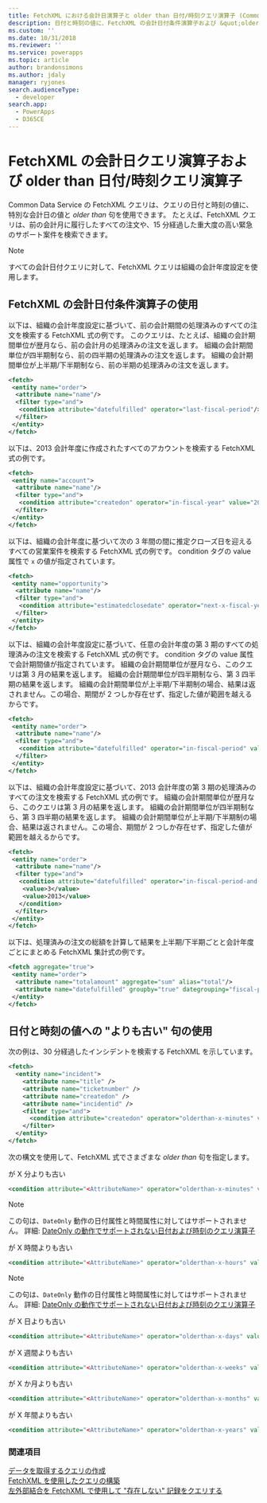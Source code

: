 ```yaml
---
title: FetchXML における会計日演算子と older than 日付/時刻クエリ演算子 (Common Data Service) | Microsoft Docs
description: 日付と時刻の値に、FetchXML の会計日付条件演算子および &quot;older than&quot; 句を使用する方法の説明
ms.custom: ''
ms.date: 10/31/2018
ms.reviewer: ''
ms.service: powerapps
ms.topic: article
author: brandonsimons
ms.author: jdaly
manager: ryjones
search.audienceType:
  - developer
search.app:
  - PowerApps
  - D365CE
---
```

# <a name="fiscal-date-and-older-than-datetime-query-operators-in-fetchxml"></a>FetchXML の会計日クエリ演算子および older than 日付/時刻クエリ演算子

Common Data Service の FetchXML クエリは、クエリの日付と時刻の値に、特別な会計日の値と *older than* 句を使用できます。 たとえば、FetchXML クエリは、前の会計月に履行したすべての注文や、15 分経過した重大度の高い緊急のサポート案件を検索できます。  
  
> [!NOTE]
>  すべての会計日付クエリに対して、FetchXML クエリは組織の会計年度設定を使用します。  
  
<a name="FiscalDate"></a>   
## <a name="using-fetchxml-fiscal-date-conditional-operators"></a>FetchXML の会計日付条件演算子の使用  
 以下は、組織の会計年度設定に基づいて、前の会計期間の処理済みのすべての注文を検索する FetchXML 式の例です。 このクエリは、たとえば、組織の会計期間単位が歴月なら、前の会計月の処理済みの注文を返します。 組織の会計期間単位が四半期制なら、前の四半期の処理済みの注文を返します。 組織の会計期間単位が上半期/下半期制なら、前の半期の処理済みの注文を返します。  
  
```xml  
<fetch>  
 <entity name="order">  
  <attribute name="name"/>  
  <filter type="and">  
   <condition attribute="datefulfilled" operator="last-fiscal-period"/>  
  </filter>  
 </entity>  
</fetch>  
```  
  
 以下は、2013 会計年度に作成されたすべてのアカウントを検索する FetchXML 式の例です。  
  
```xml  
<fetch>  
 <entity name="account">  
  <attribute name="name"/>  
  <filter type="and">  
   <condition attribute="createdon" operator="in-fiscal-year" value="2013"/>  
  </filter>  
 </entity>  
</fetch>  
```  
  
 以下は、組織の会計年度に基づいて次の 3 年間の間に推定クローズ日を迎えるすべての営業案件を検索する FetchXML 式の例です。 condition タグの value 属性で `x` の値が指定されています。  
  
```xml  
<fetch>  
 <entity name="opportunity">  
  <attribute name="name"/>  
  <filter type="and">  
   <condition attribute="estimatedclosedate" operator="next-x-fiscal-years" value="3"/>  
  </filter>  
 </entity>  
</fetch>  
```  
  
 以下は、組織の会計年度設定に基づいて、任意の会計年度の第 3 期のすべての処理済みの注文を検索する FetchXML 式の例です。 condition タグの value 属性で会計期間値が指定されています。 組織の会計期間単位が歴月なら、このクエリは第 3 月の結果を返します。 組織の会計期間単位が四半期制なら、第 3 四半期の結果を返します。 組織の会計期間単位が上半期/下半期制の場合、結果は返されません。この場合、期間が 2 つしか存在せず、指定した値が範囲を越えるからです。  
  
```xml  
<fetch>  
 <entity name="order">  
  <attribute name="name"/>  
  <filter type="and">  
   <condition attribute="datefulfilled" operator="in-fiscal-period" value="3"/>  
  </filter>  
 </entity>  
</fetch>  
```  
  
 以下は、組織の会計年度設定に基づいて、2013 会計年度の第 3 期の処理済みのすべての注文を検索する FetchXML 式の例です。 組織の会計期間単位が歴月なら、このクエリは第 3 月の結果を返します。 組織の会計期間単位が四半期制なら、第 3 四半期の結果を返します。 組織の会計期間単位が上半期/下半期制の場合、結果は返されません。この場合、期間が 2 つしか存在せず、指定した値が範囲を越えるからです。  
  
```xml  
<fetch>  
 <entity name="order">  
  <attribute name="name"/>  
  <filter type="and">  
   <condition attribute="datefulfilled" operator="in-fiscal-period-and-year">  
    <value>3</value>  
    <value>2013</value>  
   </condition>  
  </filter>  
 </entity>  
</fetch>  
```  
  
 以下は、処理済みの注文の総額を計算して結果を上半期/下半期ごとと会計年度ごとにまとめる FetchXML 集計式の例です。  
  
```xml  
<fetch aggregate="true">  
 <entity name="order">  
  <attribute name="totalamount" aggregate="sum" alias="total"/>  
  <attribute name="datefulfilled" groupby="true" dategrouping="fiscal-period"/>  
 </entity>  
</fetch>  
```  
  
<a name="OlderThan"></a>   
## <a name="using-older-than-clauses-for-date-and-time-values"></a>日付と時刻の値への "よりも古い" 句の使用  
 次の例は、30 分経過したインシデントを検索する FetchXML を示しています。  
  
```xml  
<fetch>  
  <entity name="incident">  
    <attribute name="title" />  
    <attribute name="ticketnumber" />  
    <attribute name="createdon" />  
    <attribute name="incidentid" />  
    <filter type="and">  
      <condition attribute="createdon" operator="olderthan-x-minutes" value="30" />  
    </filter>  
  </entity>  
</fetch>  
```  
  
 次の構文を使用して、FetchXML 式でさまざまな *older than* 句を指定します。  
  
 が X 分よりも古い  
 ```xml  
<condition attribute="<AttributeName>" operator="olderthan-x-minutes" value="<VALUE>" />  
```  
  
> [!NOTE]
>  この句は、`DateOnly` 動作の日付属性と時間属性に対してはサポートされません。 詳細: [DateOnly の動作でサポートされない日付および時刻のクエリ演算子](/dynamics365/customer-engagement/developer/behavior-format-date-time-attribute#date-and-time-query-operators-not-supported-for-dateonly-behavior)
  
 が X 時間よりも古い  
 ```xml  
<condition attribute="<AttributeName>" operator="olderthan-x-hours" value="<VALUE>" />  
```  
  
> [!NOTE]
>  この句は、`DateOnly` 動作の日付属性と時間属性に対してはサポートされません。 詳細: [DateOnly の動作でサポートされない日付および時刻のクエリ演算子](/dynamics365/customer-engagement/developer/behavior-format-date-time-attribute#date-and-time-query-operators-not-supported-for-dateonly-behavior)  
  
 が X 日よりも古い  
 ```xml  
<condition attribute="<AttributeName>" operator="olderthan-x-days" value="<VALUE>" />  
```  
  
 が X 週間よりも古い  
 ```xml  
<condition attribute="<AttributeName>" operator="olderthan-x-weeks" value="<VALUE>" />  
```  
  
 が X か月よりも古い  
 ```xml  
<condition attribute="<AttributeName>" operator="olderthan-x-months" value="<VALUE>" />  
```  
  
 が X 年間よりも古い  
 ```xml  
<condition attribute="<AttributeName>" operator="olderthan-x-years" value="<VALUE>" />  
```

### <a name="see-also"></a>関連項目  
 [データを取得するクエリの作成](/dynamics365/customer-engagement/developer/org-service/retrieve-data-queries-sdk-assemblies)   
 [FetchXML を使用したクエリの構築](/dynamics365/customer-engagement/developer/org-service/build-queries-fetchxml)   
 [左外部結合を FetchXML で使用して "存在しない" 記録をクエリする](/dynamics365/customer-engagement/developer/use-left-outer-join-fetchxml-query-records-not-in)
